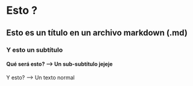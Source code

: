 # Esto ?
## Esto es un título en un archivo markdown (.md)
### Y esto un subtítulo
#### Qué será esto?  --> Un sub-subtítulo jejeje
Y esto? --> Un texto normal
